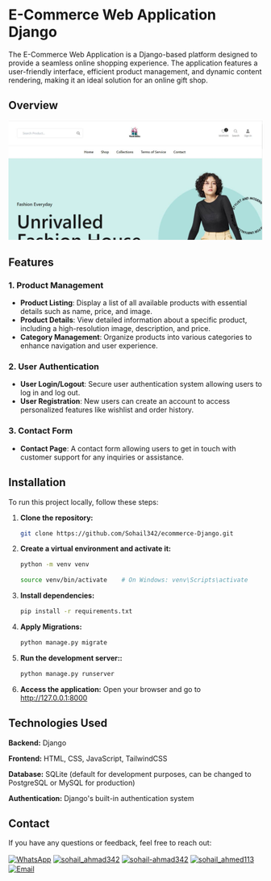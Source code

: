 # E-Commerce Web Application Django
The E-Commerce Web Application is a Django-based platform designed to provide a seamless online shopping experience. 
The application features a user-friendly interface, efficient product management, and dynamic content rendering, making it an ideal solution for an online gift shop.

## Overview 

![E-Commerce](static/assets/images/ss.JPG)
## Features

### 1. Product Management
- **Product Listing**: Display a list of all available products with essential details such as name, price, and image.
- **Product Details**: View detailed information about a specific product, including a high-resolution image, description, and price.
- **Category Management**: Organize products into various categories to enhance navigation and user experience.


### 2. User Authentication
- **User Login/Logout**: Secure user authentication system allowing users to log in and log out.
- **User Registration**: New users can create an account to access personalized features like wishlist and order history.


### 3. Contact Form
- **Contact Page**: A contact form allowing users to get in touch with customer support for any inquiries or assistance.


## Installation

To run this project locally, follow these steps:

1. **Clone the repository:**
   ```sh
   git clone https://github.com/Sohail342/ecommerce-Django.git

2. **Create a virtual environment and activate it:**
   ```sh
   python -m venv venv
   ```
   ```sh
   source venv/bin/activate    # On Windows: venv\Scripts\activate
   ```

3. **Install dependencies:**
   ```sh
   pip install -r requirements.txt
   ```

4. **Apply Migrations:**
   ```sh
   python manage.py migrate
   ```

5. **Run the development server::**
   ```sh
   python manage.py runserver
   ```

6. **Access the application:**
Open your browser and go to http://127.0.0.1:8000


## Technologies Used
**Backend:** Django

**Frontend:** HTML, CSS, JavaScript, TailwindCSS

**Database:** SQLite (default for development purposes, can be changed to PostgreSQL or MySQL for production)

**Authentication:** Django's built-in authentication system

## Contact
If you have any questions or feedback, feel free to reach out:
<p align="left">
<a href="https://wa.me/+923428041928" target="blank"><img align="center" src="https://img.icons8.com/color/48/000000/whatsapp.png" alt="WhatsApp" height="30" width="40" /></a>
<a href="https://www.hackerrank.com/sohail_ahmad342" target="blank"><img align="center" src="https://raw.githubusercontent.com/rahuldkjain/github-profile-readme-generator/master/src/images/icons/Social/hackerrank.svg" alt="sohail_ahmad342" height="30" width="40" /></a>
<a href="https://www.linkedin.com/in/sohailahmad3428041928/" target="blank"><img align="center" src="https://raw.githubusercontent.com/rahuldkjain/github-profile-readme-generator/master/src/images/icons/Social/linked-in-alt.svg" alt="sohail-ahmad342" height="30" width="40" /></a>
<a href="https://instagram.com/sohail_ahmed113" target="blank"><img align="center" src="https://raw.githubusercontent.com/rahuldkjain/github-profile-readme-generator/master/src/images/icons/Social/instagram.svg" alt="sohail_ahmed113" height="30" width="40" /></a>
<a href="mailto:sohailahmed34280@gmail.com" target="blank"><img align="center" src="https://img.icons8.com/ios-filled/50/000000/email-open.png" alt="Email" height="30" width="40" /></a>
</p>
